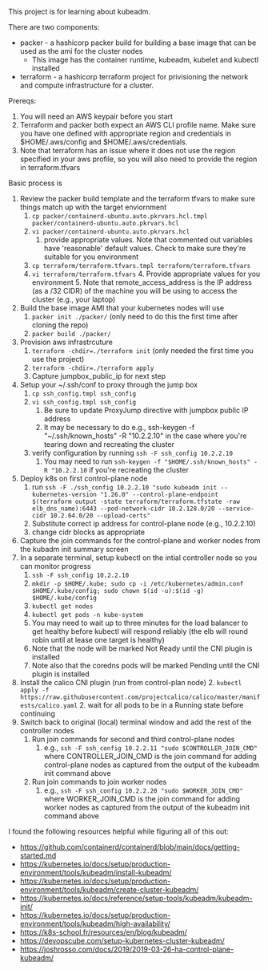 This project is for learning about kubeadm.

There are two components:
- packer - a hashicorp packer build for building a base image that can be used as the ami for the cluster nodes
  - This image has the container runtime, kubeadm, kubelet and kubectl installed
- terraform - a hashicorp terraform project for privisioning the network and compute infrastructure for a cluster.

Prereqs:
1. You will need an AWS keypair before you start
2. Terraform and packer both expect an AWS CLI profile name.  Make sure you have one defined with appropriate region and credentials in $HOME/.aws/config and $HOME/.aws/credentials.
3. Note that terraform has an issue where it does not use the region specified in your aws profile, so you will also need to provide the region in terraform.tfvars

Basic process is
1. Review the packer build template and the terraform tfvars to make sure things match up with the target enviornment
    1. `cp packer/containerd-ubuntu.auto.pkrvars.hcl.tmpl packer/containerd-ubuntu.auto.pkrvars.hcl`
    2. `vi packer/containerd-ubuntu.auto.pkrvars.hcl`
        1. provide appropriate values.  Note that commented out variables have 'reasonable' default values.  Check to make sure they're suitable for you environment
    2. `cp terraform/terraform.tfvars.tmpl terraform/terraform.tfvars`
    3. `vi terraform/terraform.tfvars`
        4. Provide appropriate values for you environment
        5. Note that remote_access_address is the IP address (as a /32 CIDR) of the machine you will be using to access the cluster (e.g., your laptop)
1. Build the base image AMI that your kubernetes nodes will use
    1. `packer init ./packer/`    (only need to do this the first time after cloning the repo)
    2. `packer build ./packer/`
1. Provision aws infrastrcuture
    1. `terraform -chdir=./terraform init` (only needed the first time you use the project)
    2. `terraform -chdir=./terraform apply`
    3. Capture jumpbox_public_ip for next step
1. Setup your ~/.ssh/conf to proxy through the jump box
    1. `cp ssh_config.tmpl ssh_config`
    1. `vi ssh_config.tmpl ssh_config`
        1. Be sure to update ProxyJump directive with jumpbox public IP address
        2. It may be necessary to do e.g., ssh-keygen -f "~/.ssh/known_hosts" -R "10.2.2.10" in the case where you're tearing down and recreating the cluster
    4. verify configuration by running `ssh -F ssh_config 10.2.2.10`
       1. You may need to run `ssh-keygen -f "$HOME/.ssh/known_hosts" -R "10.2.2.10` if you're recreating the cluster
1. Deploy k8s on first control-plane node
    1. run `ssh -F ./ssh_config 10.2.2.10 "sudo kubeadm init --kubernetes-version "1.26.0" --control-plane-endpoint $(terraform output -state terraform/terraform.tfstate -raw elb_dns_name):6443 --pod-network-cidr 10.2.128.0/20 --service-cidr 10.2.64.0/20 --upload-certs"`
    2. Substitute correct ip address for control-plane node (e.g., 10.2.2.10)
    3. change cidr blocks as appropriate
1. Capture the join commands for the control-plane and worker nodes from the kubadm init summary screen
1. In a separate terminal, setup kubectl on the intial controller node so you can monitor progress
    1. `ssh -F ssh_config 10.2.2.10` 
    2. `mkdir -p $HOME/.kube; sudo cp -i /etc/kubernetes/admin.conf $HOME/.kube/config; sudo chown $(id -u):$(id -g) $HOME/.kube/config`
    1. `kubectl get nodes`
    2. `kubectl get pods -n kube-system`
    3. You may need to wait up to three minutes for the load balancer to get healthy before kubectl will respond reliably (the elb will round robin until at lease one target is healthy)
    4. Note that the node will be marked Not Ready until the CNI plugin is installed
    5. Note also that the coredns pods will be marked Pending until the CNI plugin is installed
1. 	Install the calico CNI plugin (run from control-plan node)
    2. `kubectl apply -f https://raw.githubusercontent.com/projectcalico/calico/master/manifests/calico.yaml`
    2. wait for all pods to be in a Running state before continuing
1. Switch back to original (local) terminal window and add the rest of the controller nodes
    1.  Run join commands for second and third control-plane nodes
        1. e.g., `ssh -F ssh_config 10.2.2.11 "sudo $CONTROLLER_JOIN_CMD"` where CONTROLLER_JOIN_CMD is the join command for adding control-plane nodes as captured from the output of the kubeadm init command above
    1.  Run join commands to join worker nodes
        1. e.g., `ssh -F ssh_config 10.2.2.20 "sudo $WORKER_JOIN_CMD"` where WORKER_JOIN_CMD is the join command for adding worker nodes as captured from the output of the kubeadm init command above


I found the following resources helpful while figuring all of this out:

- https://github.com/containerd/containerd/blob/main/docs/getting-started.md
- https://kubernetes.io/docs/setup/production-environment/tools/kubeadm/install-kubeadm/
- https://kubernetes.io/docs/setup/production-environment/tools/kubeadm/create-cluster-kubeadm/
- https://kubernetes.io/docs/reference/setup-tools/kubeadm/kubeadm-init/
- https://kubernetes.io/docs/setup/production-environment/tools/kubeadm/high-availability/
- https://k8s-school.fr/resources/en/blog/kubeadm/
- https://devopscube.com/setup-kubernetes-cluster-kubeadm/
- https://joshrosso.com/docs/2019/2019-03-26-ha-control-plane-kubeadm/
